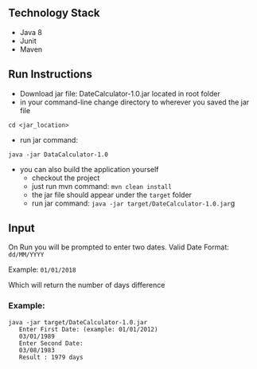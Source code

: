 ## Technology Stack
- Java 8
- Junit
- Maven

## Run Instructions 
- Download jar file: DateCalculator-1.0.jar located in root folder
- in your command-line change directory to wherever you saved the jar file

``cd <jar_location> ``
- run jar command:

``java -jar DataCalculator-1.0`` 

- you can also build the application yourself
  - checkout the project
  - just run mvn command: 
   ``mvn clean install``
  - the jar file should appear under the `target` folder
  - run jar command:
    ``java -jar target/DateCalculator-1.0.jar``g


## Input
On Run you will be prompted to enter two dates.
 Valid Date Format: ``dd/MM/YYYY``
 
 Example: ```01/01/2018```
 
 Which will return the number of days difference 
 
### Example:
 ``` 
 java -jar target/DateCalculator-1.0.jar
    Enter First Date: (example: 01/01/2012)
    03/01/1989
    Enter Second Date:
    03/08/1983
    Result : 1979 days
 ```
  